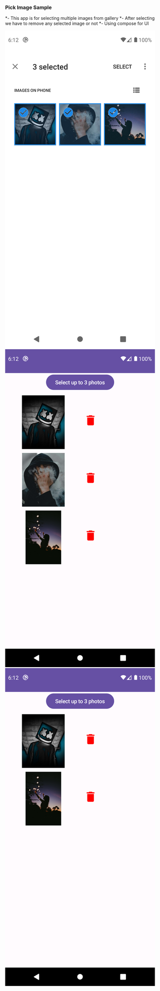
### Pick Image Sample

*- This app is for selecting multiple images from gallery
*- After selecting we have to remove any selected image or not
*- Using compose for UI 


![Alt text](images/Screenshot_1739191354.png "Image available in gallery")
![Alt text](images/Screenshot_1739191360.png "Selected Images")
![Alt text](images/Screenshot_1739191364.png "After removing second image")